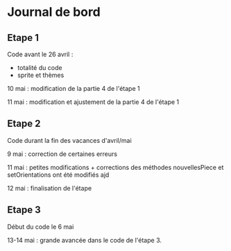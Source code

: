 # Journal de bord

## Etape 1 

Code 
avant le 26 avril :
* totalité du code
* sprite et thèmes 

10 mai : modification de la partie 4 de l'étape 1 

11 mai : modification et ajustement de la partie 4 de l'étape 1


## Etape 2
Code durant la fin des vacances d'avril/mai

9 mai : correction de certaines erreurs

11 mai : petites modifications + corrections des méthodes 
nouvellesPiece et setOrientations ont été modifiés ajd

12 mai : finalisation de l'étape

## Etape 3 

Début du code le 6 mai

13-14 mai : grande avancée dans le code de l'étape 3.